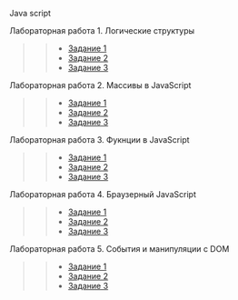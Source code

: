 Java script
>
>
Лабораторная работа 1. Логические структуры
>
> >* [Задание 1](z1.js)
> >* [Задание 2](z2.js)
> >* [Задание 3](z3.js)
>
Лабораторная работа 2. Массивы в JavaScript
>
> >* [Задание 1](l2_z1.js)
> >* [Задание 2](l2_z2.js)
> >* [Задание 3](l2_z3.js)
>
Лабораторная работа 3. Фукнции в JavaScript
>
> >* [Задание 1]()
> >* [Задание 2]()
> >* [Задание 3]()
>
Лабораторная работа 4. Браузерный JavaScript
>
> >* [Задание 1]()
> >* [Задание 2]()
> >* [Задание 3]()
>
Лабораторная работа 5. События и манипуляции с DOM
>
> >* [Задание 1]()
> >* [Задание 2]()
> >* [Задание 3]()
>

